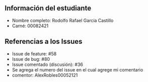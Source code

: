 ## Información del estudiante
- Nombre completo: Rodolfo Rafael Garcia Castillo
- Carné: 00082421

## Referencias a los Issues
- Issue de feature: #58
- Issue de bug: #80
- Issue comentado (discusión): #36
- Se agrega el numero del issue en el cual agrege mi comentario
- comentor: AlexRobles00052121